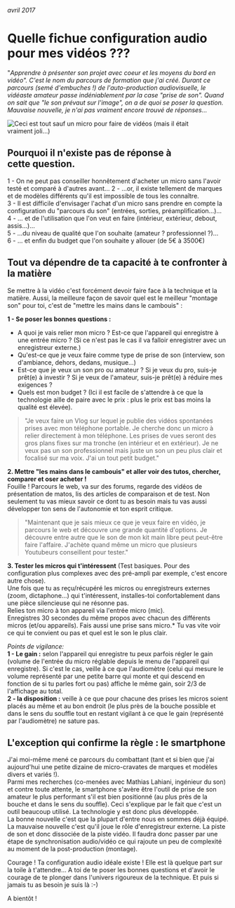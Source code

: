 *avril 2017*

# Quelle fichue configuration audio pour mes vidéos ???

"*Apprendre à présenter son projet avec coeur et les moyens du bord en vidéo". C'est le nom du parcours de formation que j'ai créé. Durant ce parcours (semé d'embuches !) de l'auto-production audiovisuelle, le vidéaste amateur passe indéniablement par la case "prise de son". Quand on sait que "le son prévaut sur l'image", on a de quoi se poser la question. Mauvaise nouvelle, je n'ai pas vraiment encore trouvé de réponses…*

![Ceci est tout sauf un micro pour faire de vidéos (mais il était vraiment joli…)
](https://raw.githubusercontent.com/Julia-barbelane/reflexions/master/photos/quelle-fichue-configuration-audio-pour-mes-videos.jpeg)

## Pourquoi il n'existe pas de réponse à cette question.

1 - On ne peut pas conseiller honnêtement d'acheter un micro sans l'avoir testé et comparé à d'autres avant…
2 - …or, il existe tellement de marques et de modèles différents qu'il est impossible de tous les connaître.  
3 - Il est difficile d'envisager l'achat d'un micro sans prendre en compte la configuration du "parcours du son" (entrées, sorties, préamplification…)…  
4 - … et de l'utilisation que l'on veut en faire (intérieur, extérieur, debout, assis…)…  
5 - …du niveau de qualité que l'on souhaite (amateur ? professionnel ?)…  
6 - … et enfin du budget que l'on souhaite y allouer (de 5€ à 3500€)  

## Tout va dépendre de ta capacité à te confronter à la matière
Se mettre à la vidéo c'est forcément devoir faire face à la technique et la matière. Aussi, la meilleure façon de savoir quel est le meilleur "montage son" pour toi, c'est de "mettre les mains dans le cambouis" :

**1 - Se poser les bonnes questions :**
- A quoi je vais relier mon micro ? Est-ce que l'appareil qui enregistre à une entrée micro ? (Si ce n'est pas le cas il va falloir enregistrer avec un enregistreur externe.)  
- Qu'est-ce que je veux faire comme type de prise de son (interview, son d'ambiance, dehors, dedans, musique…)  
- Est-ce que je veux un son pro ou amateur ? Si je veux du pro, suis-je prêt(e) à investir ? Si je veux de l'amateur, suis-je prêt(e) à réduire mes exigences ?  
- Quels est mon budget ? (Ici il est facile de s'attendre à ce que la technologie aille de paire avec le prix : plus le prix est bas moins la qualité est élevée).  

> "Je veux faire un Vlog sur lequel je publie des vidéos spontanées prises avec mon téléphone portable. Je cherche donc un micro à relier directement à mon téléphone. Les prises de vues seront des gros plans fixes sur ma tronche (en intérieur et en extérieur). Je ne veux pas un son professionnel mais juste un son un peu plus clair et focalisé sur ma voix. J'ai un tout petit budget."

**2. Mettre "les mains dans le cambouis" et aller voir des tutos, chercher, comparer et oser acheter !**  
Fouille ! Parcours le web, va sur des forums, regarde des vidéos de présentation de matos, lis des articles de comparaison et de test. Non seulement tu vas mieux savoir ce dont tu as besoin mais tu vas aussi développer ton sens de l'autonomie et ton esprit critique.
> "Maintenant que je sais mieux ce que je veux faire en vidéo, je parcours le web et découvre une grande quantité d'options. Je découvre entre autre que le son de mon kit main libre peut peut-être faire l'affaire. J'achète quand même un micro que plusieurs Youtubeurs conseillent pour tester."

**3. Tester les micros qui t'intéressent** (Test basiques. Pour des configuration plus complexes avec des pré-ampli par exemple, c'est encore autre chose).  
Une fois que tu as reçu/récupéré les micros ou enregistreurs externes (zoom, dictaphone…) qui t'intéressent, installes-toi confortablement dans une pièce silencieuse qui ne résonne pas.  
Relies ton micro à ton appareil via l'entrée micro (mic).  
Enregistres 30 secondes du même propos avec chacun des différents micros (et/ou appareils). Fais aussi une prise sans micro.* Tu vas vite voir ce qui te convient ou pas et quel est le son le plus clair.  

*Points de vigilance:*  
**1 - Le gain :** selon l'appareil qui enregistre tu peux parfois régler le gain (volume de l'entrée du micro réglable depuis le menu de l'appareil qui enregistre). Si c'est le cas, veille à ce que l'audiomètre (celui qui mesure le volume représenté par une petite barre qui monte et qui descend en fonction de si tu parles fort ou pas) affiche le même gain, soir 2/3 de l'affichage au total.  
**2 - la disposition :** veille à ce que pour chacune des prises les micros soient placés au même et au bon endroit (le plus près de la bouche possible et dans le sens du souffle tout en restant vigilant à ce que le gain (représenté par l'audiomètre) ne sature pas.

## L'exception qui confirme la règle : le smartphone
J'ai moi-même mené ce parcours du combattant (tant et si bien que j'ai aujourd'hui une petite dizaine de micro-cravates de marques et modèles divers et variés !).  
Parmi mes recherches (co-menées avec Mathias Lahiani, ingénieur du son) et contre toute attente, le smartphone s'avère être l'outil de prise de son amateur le plus performant s'il est bien positionné (au plus près de la bouche et dans le sens du souffle). Ceci s'explique par le fait que c'est un outil beaucoup utilisé. La technologie y est donc plus développée.  
La bonne nouvelle c'est que la plupart d'entre nous en sommes déjà équipé.  
La mauvaise nouvelle c'est qu'il joue le rôle d'enregistreur externe. La piste de son et donc dissociée de la piste vidéo. Il faudra donc passer par une étape de synchronisation audio/vidéo ce qui rajoute un peu de complexité au moment de la post-production (montage).  

Courage ! Ta configuration audio idéale existe ! Elle est là quelque part sur la toile à t'attendre… A toi de te poser les bonnes questions et d'avoir le courage de te plonger dans l'univers rigoureux de la technique. Et puis si jamais tu as besoin je suis là :-)  

A bientôt !
